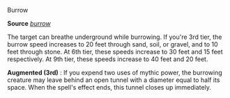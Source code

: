 Burrow

**Source** [_burrow_](ultimateMagic/spells/burrow.md#_burrow)

The target can breathe underground while burrowing. If you're 3rd tier, the burrow speed increases to 20 feet through sand, soil, or gravel, and to 10 feet through stone. At 6th tier, these speeds increase to 30 feet and 15 feet respectively. At 9th tier, these speeds increase to 40 feet and 20 feet.

**Augmented (3rd)** : If you expend two uses of mythic power, the burrowing creature may leave behind an open tunnel with a diameter equal to half its space. When the spell's effect ends, this tunnel closes up immediately.

